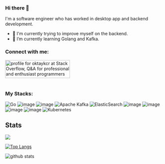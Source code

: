 ### Hi there 👋

I'm a software engineer who has worked in desktop app and backend development. 

- 🔭 I'm currently trying to improve myself on the backend.
- 🌱 I’m currently learning Golang and Kafka.

<h3 align="left">Connect with me:</h3>
<a href="https://stackoverflow.com/users/14868118/oktaykcr"><img src="https://stackoverflow.com/users/flair/14868118.png?theme=dark" width="208" height="58" alt="profile for oktaykcr at Stack Overflow, Q&amp;A for professional and enthusiast programmers" title="profile for oktaykcr at Stack Overflow, Q&amp;A for professional and enthusiast programmers"></a>
<br/>
<a href="https://www.hackerrank.com/oktaykcr" target="blank"><img align="center" src="https://img.shields.io/badge/-Hackerrank-2EC866?style=for-the-badge&logo=HackerRank&logoColor=white" alt=""/></a>
<a href="https://play.google.com/store/apps/developer?id=Rotabellc2" target="blank"><img align="center" src="https://img.shields.io/badge/Google_Play-414141?style=for-the-badge&logo=google-play&logoColor=white" alt=""/></a>

<h3 align="left">My Stacks:</h3>

![Go](https://img.shields.io/badge/go-%2300ADD8.svg?style=for-the-badge&logo=go&logoColor=white)
![image](https://img.shields.io/badge/Java-ED8B00?style=for-the-badge&logo=java&logoColor=white)
![image](https://img.shields.io/badge/C%23-239120?style=for-the-badge&logo=c-sharp&logoColor=white)
![Apache Kafka](https://img.shields.io/badge/Apache%20Kafka-000?style=for-the-badge&logo=apachekafka)
![ElasticSearch](https://img.shields.io/badge/-ElasticSearch-005571?style=for-the-badge&logo=elasticsearch)
![image](https://img.shields.io/badge/Spring_Boot-F2F4F9?style=for-the-badge&logo=spring-boot)
![image](https://img.shields.io/badge/IntelliJIDEA-000000.svg?style=for-the-badge&logo=intellij-idea&logoColor=white)
![image](https://img.shields.io/badge/PostgreSQL-316192?style=for-the-badge&logo=postgresql&logoColor=white)
![image](https://img.shields.io/badge/Docker-2CA5E0?style=for-the-badge&logo=docker&logoColor=white)
![Kubernetes](https://img.shields.io/badge/kubernetes-%23326ce5.svg?style=for-the-badge&logo=kubernetes&logoColor=white)


## Stats

![](https://komarev.com/ghpvc/?username=oktaykcr&color=green)

[![Top Langs](https://github-readme-stats.vercel.app/api/top-langs/?username=oktaykcr&layout=compact&show_icons=true&icon_color=805AD5&text_color=718096&bg_color=ffffff00)](https://github.com/anuraghazra/github-readme-stats)

![github stats](https://github-readme-stats.vercel.app/api?username=oktaykcr&show_icons=true&count_private=true&layout=compact&show_icons=true&icon_color=805AD5&text_color=718096&bg_color=ffffff00)
